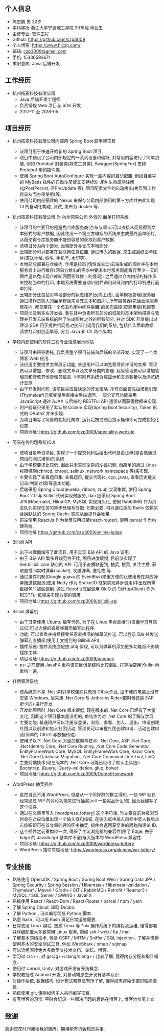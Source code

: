 ## 个人信息
- 陈志鹏 男 22岁
- 本科学历 浙江大学宁波理工学院 2018届 毕业生
- 主修专业: 软件工程
- Github: https://github.com/czp3009
- 个人博客: https://www.hiczp.com/
- 邮箱: czp3009@gmail.com
- 手机: 15336593671
- 求职意向: Java 后端开发

## 工作经历
- 杭州拓麦科技有限公司
    - Java 后端开发工程师
    - 负责常规 Web 项目与 SDK 开发
    - 2017-11 至 2018-05

## 项目经历
- 杭州拓麦科技有限公司内部用 Spring Boot 脚手架项目
    - 该项目用于快速开始新的 Spring Boot 项目.
    - 项目中预设了公司内部规定的一系列设置和偏好, 对常用内容进行了简单封装, 例如 Protobuf 封装类(静态工具类), Swagger(SpringFox) 支持 Protobuf 用的插件类.
    - 使用 Spring Boot AutoConfigure 实现一些内容的自动配置, 例如自编写的 MyBatis 插件的自动注册使其支持标准 JPA 生命周期注解(@PostPersist, @PreUpdate 等), 项目配置文件的自动拷出(拷贝到工作目录从而方便使用)等.
    - 使用公司内部搭建的 Nexus 来保存公司内部使用的第三方库并由此实现 CI 的自动化构建, 测试, 发布为 docker 等.

- 杭州拓麦科技有限公司 为 杭州网易公司 外包的 面单打印系统
    - 该项目的主要目的是避免仓库服务商(京东与顺丰)可以直接从网易得到文本形式的客户数据, 因此使用一个第三方编写的系统来生成最终面单图片, 从而使得仓库服务商不能很容易的获取到客户数据.
    - 该项目分为两个部分, 云端部分与仓库本地部分.
    - 云端部分可以部署在互联网任意位置, 通过传入的数据, 来生成最终面单图片(寄送地址, 姓名, 手机号, 水印等).
    - 本地部分部署在仓库内, 作用是拉取(惰性或主动)云端生成的图片并在本地服务器上进行缓存(网易方给出的需求中要求本地服务器能缓存至少一天的图片量以免出现仓库断网而导致停工的情况). 之后通过仓库内部的操作员来控制面单的打印, 本地系统需要自动识别并调用局域网内的打印机进行面单打印.
    - 云端部分还包括对本地部分的状态维护(反向上线), 面单模板管理(服务器通过操作员输入的面单模板来填充文本和图片), 所有服务器(包括云端服务器在内, 都部署在一个负载均衡中间件后面)的状态监控(资源用量)和报警.
    - 项目涉及到多名开发者, 我在其中负责所有部分的框架和基本架构搭建与管理并开发云端系统的除了生成图片之外的所有部分. 并对 SDK 开发提出过建议(SDK 用于提供给网易对接部门调用我们的系统, 包括传入面单数据, 请求打印对应面单等, 分为 Java 和 C# 两个版本).

- 学校内部使用的软件工程专业信息展示网站
    - 该项目由班导委托, 我负责整个项目前端和后端的全部开发. 实现了一个类博客 Web 应用.
    - 该应用主要提供文章展示功能, 普通用户可以浏览管理员许可的文章. 管理员可以增加、修改、删除文章以及文章分类的管理. 超级管理员可以增加管理员和修改其他管理员信息. 同时附有系统负载显示和文章数量以及浏览统计显示.
    - 由于开发时间短, 该项目采取最快速的开发策略. 所有页面首先由模板引擎(Thymeleaf)充填变量后直接由后端返回, 一部分交互功能采用 JavaScript 通过 AJAX 与后端的 RESTFul API 通信从而获得数据来实现.
    - 用户验证只采用了默认的 Cookie 实现(Spring Boot Security), Token 形式的 OAuth2 并未实现.
    - 为项目编写了简易的初始化向导, 运行后按控制台提示操作即可完成初始化设定.
    - 项目地址: https://github.com/czp3009/speciality-website

- 简易在线判题系统(OJ)
    - 该项目是毕设项目, 实现了一个提交代码后给出代码是否正确(是否能通过预设的测试用例)的系统.
    - 由于学校要求比较低, 因此并未实现复杂的沙盒机制, 而简单的通过 Linux 权限机制(chmod, chroot, selinux, network namespace 等)来实现.
    - 主要实现了查看题目集, 查看题目, 提交代码(c, cpp, java), 查看历史提交记录(判题对错)等基本功能.
    - 后端采用 Spring Cloud(eureka, ribbon, zuul) 实现集群, 使用 Spring Boot 2.0 与 Kotlin 代码实现微服务, dao 层采用 Spring Boot JPA(Hibernate), HikariCP, MySQL 实现持久化, 使用 RabbitMQ 作为消息队列实现任务的异步处理与分配. 如果必要, 可以通过添加 Radis 依赖来替换默认的 Spring Cache 实现从而提升吞吐量.
    - 前端使用 ReactJs 作为单页应用框架(react-router), 使用 parcel 作为构建系统.
    - 项目地址 https://github.com/czp3009/online-judge

- Bilibili API
    - 出于兴趣而编写了此项目, 用于实现 B站 API 的 Java 调用.
    - 由于 B站 API 繁多且规范性不佳, 项目进度缓慢, 目前仅实现了 live.bilibili.com 站点的 API. 可用于直播站签到, 抽奖, 搜索, 关注主播, 获取直播间实时弹幕(socket), 发送弹幕, 送礼物 等.
    - 通过事件机制(Google guava 的 EventBus)来很方便的让使用者在对应弹幕推送数据流(使用 Netty 作为 SocketIO 框架实现异步调用)中出现所需数据包时被回调到. 通过 Retrofit(底层调用 OkIO 的 OkHttpClient) 作为 RESTFul 框架来实现方便的调用.
    - 项目地址: https://github.com/czp3009/bilibili-api 

- Bilibili 弹幕机
    - 由于日常使用 Ubuntu 编写代码, 为了在 Linux 平台直播时(直播学习月赔过亿)可以方便的查看弹幕而编写此程序.
    - 功能: 可以查看并持续接受任意直播间的弹幕流推送. 可以登录 B站 并发送弹幕到直播间(使用上文提到的 Bilibili API).
    - 插件系统: 插件系统底层由 pf4j 实现, 可以为弹幕机添加更多功能而不影响程序主体.
    - 项目地址: https://github.com/czp3009/danmuji
    - ps: 之前使用 JavaFX 重构该项目但是结构比较混乱, 打算抽空用 Kotlin 再重构一遍.

- 社团管理系统
    - 该系统原本是 .Net 课程(学校课程只教授 C#)大作业, 由于我的电脑上没有安装 Windows, 故采用 .Net Core 与 Jetbrains Rider(那时候还是 EAP, 挺卡的) 进行开发.
    - 开发此项目时 .Net Core 版本很低, 现在版本的 .Net Core 已经有了大量变化, 因此这个项目基本是没用的, 单纯作为对 .Net Core 的了解与学习.
    - 主要功能: 普通用户可以注册与登录，浏览、查看、加入、退出、申请创建社团以及创建和加入社团活动. 管理员可以审批社团创建申请、活动创建申请(简单的 CRUD 与数据传递).
    - 使用了以下 .Net Core 方面的框架与技术: .Net Core, ASP .Net Core, .Net Identity Core, .Net Core Routing, .Net Core Code Generator, EntityFrameWork Core, MySQL EntityFrameWork Core, Razor Core, .Net Core Database Migration, .Net Core Command Line Tool, LinQ.
    - 主要前端技术(现在版本的 .Net Core 可能已经改了默认工具链): Bootstrap, jQuery, jQuery-validation, glup, bower.
    - 项目地址: https://github.com/czp3009/DotnetHomework

- WordPress 抽奖插件
    - 虽然自己不用 WordPress, 但是从一个同好群的群主得知, 一些 WP 站长经常通过 WP 的评论功能来进行抽奖(roll 一些奖品什么的), 因此我编写了这个插件.
    - 通过在文章里写入 \[wordpress_lottery\] 这个字符串, 当文章在前台被浏览时会在对应位置出现一个输入框和按钮. 在输入框中输入目标中奖人数后点击按钮即可在该文章的评论区中抽奖, 插件会返回获奖者的昵称和评论 ID.
    - 这个插件之前重构过一次, 确保了主流浏览器的兼容性(除了 Edge, 由于 Edge 的 JavaScript 基本库不全)与大版本的 WordPress 兼容性.
    - 项目地址: https://github.com/czp3009/wordpress-lottery
    - WordPress 插件商店地址: https://wordpress.org/plugins/wp-lottery/

## 专业技能
- 熟练使用 OpenJDK / Spring Boot / Spring Boot Web / Spring Data JPA / Spring Security / Spring Session / Hibernate / Hibernate-validation / Thymeleaf / Maven / Gradle / GIT / RabbitMQ / Retrofit / Reactor3 / MySQL / SQL Server / SWING / JavaFX
- 熟练使用 React / React-Dom / React-Router / parcel / npm / yarn
- 了解 Spring Cloud, 知晓 Dubbo.
- 了解 Python , 可以编写简易 Python 脚本.
- 熟悉 Bash , 可以用 Bash 满足日常运维需要.
- 日常使用 Linux 编程, 熟悉 Linux 等 *nix 操作系统下的编程及运维, 懂得部署并详细配置大多数常用 Linux 服务, 例如 ssh / web / ftp / mail
- 了解基本网络技术, 包括 CSRF / MITM / Sniffer / SQL Injection . 了解并懂得使用基本的安全测试工具, 例如 WireShark / nmap / sqlmap
- 可以流畅阅读绝大多数英文技术文档、论坛、博客.
- 学习过 c/c++, 对 gcc/g++/clang/clang++ 比较了解, 懂得内存分配和指针概念.
- 使用过 Unreal, Unity, 对游戏开发有笼统概念.
- 学校教授过 Android 开发, 对移动端原生开发有基本认识.
- 对操作系统, 数据结构, 设计模式和算法有所了解, 懂得如何避免无谓的性能浪费.
- 熟练使用 git, 懂得如何多人共同编写项目.
- 有写博客的习惯, 平时会记录一些解决问题的思路在博客上, 博客地址见上文.

## 致谢
感谢您花时间阅读我的简历，期待能有机会和您共事.
